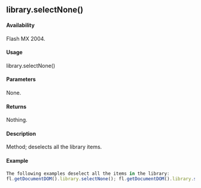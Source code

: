 ## library.selectNone()

#### Availability

Flash MX 2004.

#### Usage

library.selectNone()

#### Parameters

None.

#### Returns

Nothing.

#### Description

Method; deselects all the library items.

#### Example

```javascript
The following examples deselect all the items in the library:
fl.getDocumentDOM().library.selectNone(); fl.getDocumentDOM().library.selectAll(false);

```